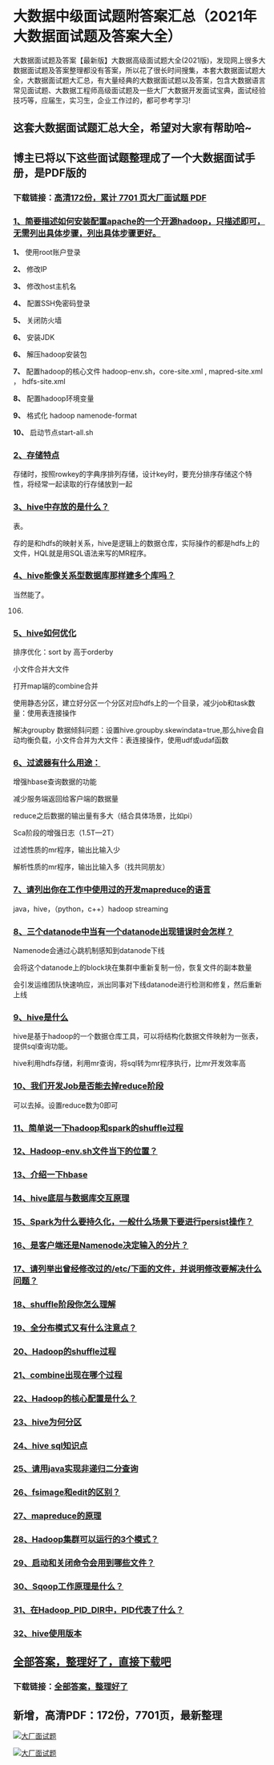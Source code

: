 # 大数据中级面试题附答案汇总（2021年大数据面试题及答案大全）

大数据面试题及答案【最新版】大数据高级面试题大全(2021版)，发现网上很多大数据面试题及答案整理都没有答案，所以花了很长时间搜集，本套大数据面试题大全，大数据面试题大汇总，有大量经典的大数据面试题以及答案，包含大数据语言常见面试题、大数据工程师高级面试题及一些大厂大数据开发面试宝典，面试经验技巧等，应届生，实习生，企业工作过的，都可参考学习!

## 这套大数据面试题汇总大全，希望对大家有帮助哈~ 

## 博主已将以下这些面试题整理成了一个大数据面试手册，是PDF版的

### 下载链接：[高清172份，累计 7701 页大厂面试题  PDF](https://gitee.com/souyunku/NewDevBooks/blob/master/docs/index.md)


### [1、简要描述如何安装配置apache的一个开源hadoop，只描述即可，无需列出具体步骤，列出具体步骤更好。](https://gitee.com/souyunku/NewDevBooks/blob/master/docs/大数据/大数据中级面试题附答案汇总（2021年大数据面试题及答案大全）.md#1简要描述如何安装配置apache的一个开源hadoop只描述即可无需列出具体步骤列出具体步骤更好。)  


**1、** 使用root账户登录

**2、** 修改IP

**3、** 修改host主机名

**4、** 配置SSH免密码登录

**5、** 关闭防火墙

**6、** 安装JDK

**6、** 解压hadoop安装包

**7、** 配置hadoop的核心文件 hadoop-env.sh，core-site.xml , mapred-site.xml ， hdfs-site.xml

**8、** 配置hadoop环境变量

**9、** 格式化 hadoop namenode-format

**10、** 启动节点start-all.sh


### [2、存储特点](https://gitee.com/souyunku/NewDevBooks/blob/master/docs/大数据/大数据中级面试题附答案汇总（2021年大数据面试题及答案大全）.md#2存储特点)  


存储时，按照rowkey的字典序排列存储，设计key时，要充分排序存储这个特性，将经常一起读取的行存储放到一起


### [3、hive中存放的是什么？](https://gitee.com/souyunku/NewDevBooks/blob/master/docs/大数据/大数据中级面试题附答案汇总（2021年大数据面试题及答案大全）.md#3hive中存放的是什么)  


表。

存的是和hdfs的映射关系，hive是逻辑上的数据仓库，实际操作的都是hdfs上的文件，HQL就是用SQL语法来写的MR程序。


### [4、hive能像关系型数据库那样建多个库吗？](https://gitee.com/souyunku/NewDevBooks/blob/master/docs/大数据/大数据中级面试题附答案汇总（2021年大数据面试题及答案大全）.md#4hive能像关系型数据库那样建多个库吗)  


当然能了。

106.
### [5、hive如何优化](https://gitee.com/souyunku/NewDevBooks/blob/master/docs/大数据/大数据中级面试题附答案汇总（2021年大数据面试题及答案大全）.md#5hive如何优化)  


排序优化：sort by 高于orderby

小文件合并大文件

打开map端的combine合并

使用静态分区，建立好分区一个分区对应hdfs上的一个目录，减少job和task数量：使用表连接操作

解决groupby 数据倾斜问题：设置hive.groupby.skewindata=true,那么hive会自动均衡负载，小文件合并为大文件：表连接操作，使用udf或udaf函数


### [6、过滤器有什么用途：](https://gitee.com/souyunku/NewDevBooks/blob/master/docs/大数据/大数据中级面试题附答案汇总（2021年大数据面试题及答案大全）.md#6过滤器有什么用途：)  


增强hbase查询数据的功能

减少服务端返回给客户端的数据量

reduce之后数据的输出量有多大（结合具体场景，比如pi）

Sca阶段的增强日志（1.5T—2T）

过滤性质的mr程序，输出比输入少

解析性质的mr程序，输出比输入多（找共同朋友）


### [7、请列出你在工作中使用过的开发mapreduce的语言](https://gitee.com/souyunku/NewDevBooks/blob/master/docs/大数据/大数据中级面试题附答案汇总（2021年大数据面试题及答案大全）.md#7请列出你在工作中使用过的开发mapreduce的语言)  


java，hive，（python，c++）hadoop streaming


### [8、三个datanode中当有一个datanode出现错误时会怎样？](https://gitee.com/souyunku/NewDevBooks/blob/master/docs/大数据/大数据中级面试题附答案汇总（2021年大数据面试题及答案大全）.md#8三个datanode中当有一个datanode出现错误时会怎样)  


Namenode会通过心跳机制感知到datanode下线

会将这个datanode上的block块在集群中重新复制一份，恢复文件的副本数量

会引发运维团队快速响应，派出同事对下线datanode进行检测和修复，然后重新上线


### [9、hive是什么](https://gitee.com/souyunku/NewDevBooks/blob/master/docs/大数据/大数据中级面试题附答案汇总（2021年大数据面试题及答案大全）.md#9hive是什么)  


hive是基于hadoop的一个数据仓库工具，可以将结构化数据文件映射为一张表，提供sql查询功能。

hive利用hdfs存储，利用mr查询，将sql转为mr程序执行，比mr开发效率高


### [10、我们开发Job是否能去掉reduce阶段](https://gitee.com/souyunku/NewDevBooks/blob/master/docs/大数据/大数据中级面试题附答案汇总（2021年大数据面试题及答案大全）.md#10我们开发job是否能去掉reduce阶段)  


可以去掉。设置reduce数为0即可


### [11、简单说一下hadoop和spark的shuffle过程](https://gitee.com/souyunku/NewDevBooks/blob/master/docs/大数据/大数据中级面试题附答案汇总（2021年大数据面试题及答案大全）.md#11简单说一下hadoop和spark的shuffle过程)  

### [12、Hadoop-env.sh文件当下的位置？](https://gitee.com/souyunku/NewDevBooks/blob/master/docs/大数据/大数据中级面试题附答案汇总（2021年大数据面试题及答案大全）.md#12hadoop-envsh文件当下的位置)  

### [13、介绍一下hbase](https://gitee.com/souyunku/NewDevBooks/blob/master/docs/大数据/大数据中级面试题附答案汇总（2021年大数据面试题及答案大全）.md#13介绍一下hbase)  

### [14、hive底层与数据库交互原理](https://gitee.com/souyunku/NewDevBooks/blob/master/docs/大数据/大数据中级面试题附答案汇总（2021年大数据面试题及答案大全）.md#14hive底层与数据库交互原理)  

### [15、Spark为什么要持久化，一般什么场景下要进行persist操作？](https://gitee.com/souyunku/NewDevBooks/blob/master/docs/大数据/大数据中级面试题附答案汇总（2021年大数据面试题及答案大全）.md#15spark为什么要持久化一般什么场景下要进行persist操作)  

### [16、是客户端还是Namenode决定输入的分片？](https://gitee.com/souyunku/NewDevBooks/blob/master/docs/大数据/大数据中级面试题附答案汇总（2021年大数据面试题及答案大全）.md#16是客户端还是namenode决定输入的分片)  

### [17、请列举出曾经修改过的/etc/下面的文件，并说明修改要解决什么问题？](https://gitee.com/souyunku/NewDevBooks/blob/master/docs/大数据/大数据中级面试题附答案汇总（2021年大数据面试题及答案大全）.md#17请列举出曾经修改过的/etc/下面的文件并说明修改要解决什么问题)  

### [18、shuffle阶段你怎么理解](https://gitee.com/souyunku/NewDevBooks/blob/master/docs/大数据/大数据中级面试题附答案汇总（2021年大数据面试题及答案大全）.md#18shuffle阶段你怎么理解)  

### [19、全分布模式又有什么注意点？](https://gitee.com/souyunku/NewDevBooks/blob/master/docs/大数据/大数据中级面试题附答案汇总（2021年大数据面试题及答案大全）.md#19全分布模式又有什么注意点)  

### [20、Hadoop的shuffle过程](https://gitee.com/souyunku/NewDevBooks/blob/master/docs/大数据/大数据中级面试题附答案汇总（2021年大数据面试题及答案大全）.md#20hadoop的shuffle过程)  

### [21、combine出现在哪个过程](https://gitee.com/souyunku/NewDevBooks/blob/master/docs/大数据/大数据中级面试题附答案汇总（2021年大数据面试题及答案大全）.md#21combine出现在哪个过程)  

### [22、Hadoop的核心配置是什么？](https://gitee.com/souyunku/NewDevBooks/blob/master/docs/大数据/大数据中级面试题附答案汇总（2021年大数据面试题及答案大全）.md#22hadoop的核心配置是什么)  

### [23、hive为何分区](https://gitee.com/souyunku/NewDevBooks/blob/master/docs/大数据/大数据中级面试题附答案汇总（2021年大数据面试题及答案大全）.md#23hive为何分区)  

### [24、hive sql知识点](https://gitee.com/souyunku/NewDevBooks/blob/master/docs/大数据/大数据中级面试题附答案汇总（2021年大数据面试题及答案大全）.md#24hive-sql知识点)  

### [25、请用java实现非递归二分查询](https://gitee.com/souyunku/NewDevBooks/blob/master/docs/大数据/大数据中级面试题附答案汇总（2021年大数据面试题及答案大全）.md#25请用java实现非递归二分查询)  

### [26、fsimage和edit的区别？](https://gitee.com/souyunku/NewDevBooks/blob/master/docs/大数据/大数据中级面试题附答案汇总（2021年大数据面试题及答案大全）.md#26fsimage和edit的区别)  

### [27、mapreduce的原理](https://gitee.com/souyunku/NewDevBooks/blob/master/docs/大数据/大数据中级面试题附答案汇总（2021年大数据面试题及答案大全）.md#27mapreduce的原理)  

### [28、Hadoop集群可以运行的3个模式？](https://gitee.com/souyunku/NewDevBooks/blob/master/docs/大数据/大数据中级面试题附答案汇总（2021年大数据面试题及答案大全）.md#28hadoop集群可以运行的3个模式)  

### [29、启动和关闭命令会用到哪些文件？](https://gitee.com/souyunku/NewDevBooks/blob/master/docs/大数据/大数据中级面试题附答案汇总（2021年大数据面试题及答案大全）.md#29启动和关闭命令会用到哪些文件)  

### [30、Sqoop工作原理是什么？](https://gitee.com/souyunku/NewDevBooks/blob/master/docs/大数据/大数据中级面试题附答案汇总（2021年大数据面试题及答案大全）.md#30sqoop工作原理是什么)  

### [31、在Hadoop_PID_DIR中，PID代表了什么？](https://gitee.com/souyunku/NewDevBooks/blob/master/docs/大数据/大数据中级面试题附答案汇总（2021年大数据面试题及答案大全）.md#31在hadoop_pid_dir中pid代表了什么)  

### [32、hive使用版本](https://gitee.com/souyunku/NewDevBooks/blob/master/docs/大数据/大数据中级面试题附答案汇总（2021年大数据面试题及答案大全）.md#32hive使用版本)  





## [全部答案，整理好了，直接下载吧](https://gitee.com/souyunku/DevBooks/blob/master/docs/daan.md)

### 下载链接：[全部答案，整理好了](https://gitee.com/souyunku/NewDevBooks/blob/master/docs/daan.md)




## 新增，高清PDF：172份，7701页，最新整理

[![大厂面试题](https://www.souyunku.com/wp-content/uploads/weixin/mst.png "架构师专栏")](https://www.souyunku.com/wp-content/uploads/weixin/githup-weixin.png "架构师专栏")

[![大厂面试题](https://www.souyunku.com/wp-content/uploads/weixin/githup-weixin.png "架构师专栏")](https://www.souyunku.com/wp-content/uploads/weixin/githup-weixin.png "架构师专栏")
